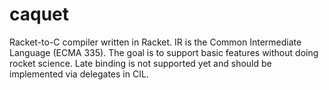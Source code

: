 caquet
======

Racket-to-C compiler written in Racket. IR is the Common Intermediate Language (ECMA 335). The goal is to support basic features without doing rocket science. Late binding is not supported yet and should be implemented via delegates in CIL.